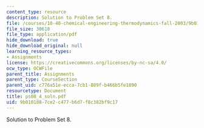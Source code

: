 ```yaml
---
content_type: resource
description: Solution to Problem Set 8.
file: /courses/10-40-chemical-engineering-thermodynamics-fall-2003/9b0101087ce2c477b6d7f8c382bf9c17_ps08_4_soln.pdf
file_size: 30610
file_type: application/pdf
hide_download: true
hide_download_original: null
learning_resource_types:
- Assignments
license: https://creativecommons.org/licenses/by-nc-sa/4.0/
ocw_type: OCWFile
parent_title: Assignments
parent_type: CourseSection
parent_uid: c776a51e-ecca-7cb1-889f-b466b5fe1890
resourcetype: Document
title: ps08_4_soln.pdf
uid: 9b010108-7ce2-c477-b6d7-f8c382bf9c17
---
```

Solution to Problem Set 8.